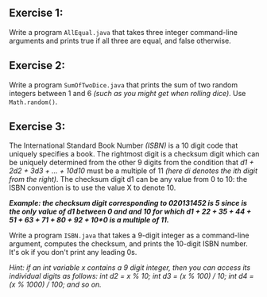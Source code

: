 ## Exercise 1:
Write a program `AllEqual.java` that takes three integer command-line arguments and prints true if all three are equal, and false otherwise.


## Exercise 2:
Write a program `SumOfTwoDice.java` that prints the sum of two random integers between 1 and 6 _(such as you might get when rolling dice)_. Use `Math.random()`.


## Exercise 3:
The International Standard Book Number _(ISBN)_ is a 10 digit code that uniquely specifies a book. The rightmost digit is a checksum digit which can be uniquely determined from the other 9 digits from the condition that _d1 + 2d2 + 3d3 + ... + 10d10_ must be a multiple of 11 _(here di denotes the ith digit from the right)_. The checksum digit d1 can be any value from 0 to 10: the ISBN convention is to use the value X to denote 10.

**_Example: the checksum digit corresponding to 020131452 is 5 since is the only value of d1 between 0 and and 10 for which d1 + 2*2 + 3*5 + 4*4 + 5*1 + 6*3 + 7*1 + 8*0 + 9*2 + 10*0 is a multiple of 11._**

Write a program `ISBN.java` that takes a 9-digit integer as a command-line argument, computes the checksum, and prints the 10-digit ISBN number. It's ok if you don't print any leading 0s.

_Hint: if an int variable x contains a 9 digit integer, then you can access its individual digits as follows:
int d2 = x % 10;
int d3 = (x % 100) / 10;
int d4 = (x % 1000) / 100;
and so on._
